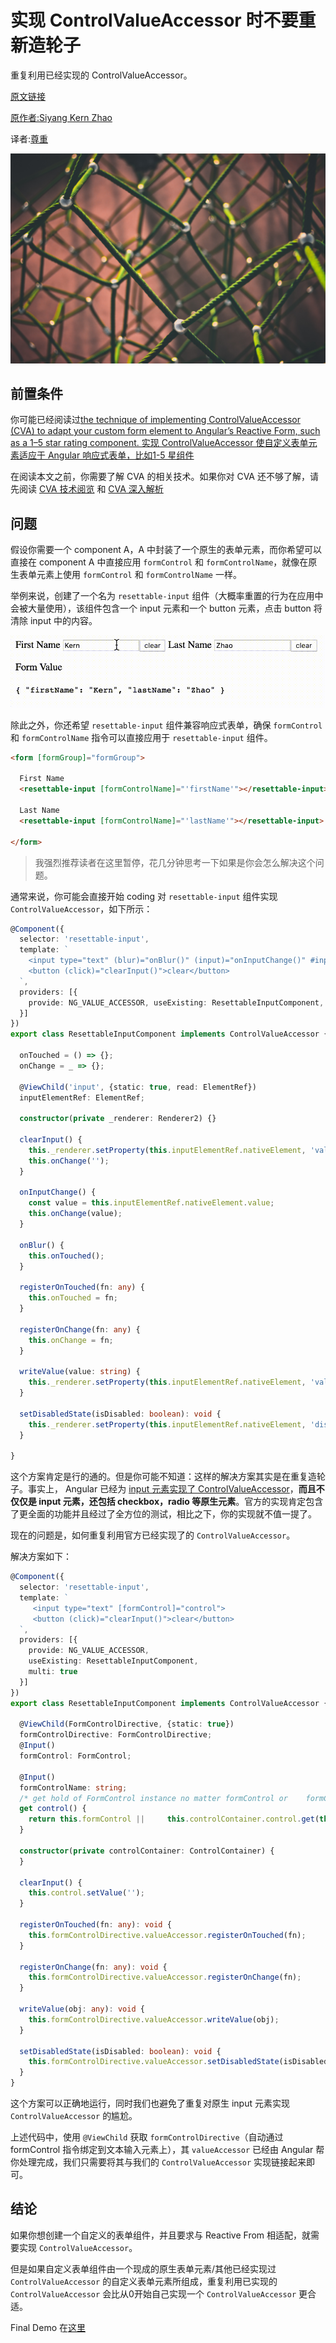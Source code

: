 # 实现 ControlValueAccessor 时不要重新造轮子

重复利用已经实现的 ControlValueAccessor。

[原文链接](https://medium.com/angular-in-depth/dont-reinvent-the-wheel-when-implementing-controlvalueaccessor-a0ed4ad0fafd)

[原作者:Siyang Kern Zhao](https://medium.com/@siyangkernzhao?source=post_page-----a0ed4ad0fafd----------------------)

译者:[尊重](https://www.zhihu.com/people/yiji-yiben-ming/posts)

![](../assets/angular-176/1.jpeg)

## 前置条件

你可能已经阅读过[the technique of implementing ControlValueAccessor (CVA) to adapt your custom form element to Angular’s Reactive Form, such as a 1–5 star rating component. 实现 ControlValueAccessor 使自定义表单元素适应于 Angular 响应式表单，比如1-5 星组件](https://dev.to/bitovi/understanding-angular-s-control-value-accessor-interface-5e7k)

在阅读本文之前，你需要了解 CVA 的相关技术。如果你对 CVA 还不够了解，请先阅读 [CVA 技术阅览](https://dev.to/bitovi/understanding-angular-s-control-value-accessor-interface-5e7k) 和 [CVA 深入解析](https://blog.angularindepth.com/never-again-be-confused-when-implementing-controlvalueaccessor-in-angular-forms-93b9eee9ee83)

## 问题

假设你需要一个 component A，A 中封装了一个原生的表单元素，而你希望可以直接在 component A 中直接应用 `formControl` 和 `formControlName`，就像在原生表单元素上使用 `formControl` 和 `formControlName` 一样。

举例来说，创建了一个名为 `resettable-input` 组件（大概率重置的行为在应用中会被大量使用），该组件包含一个 input 元素和一个 button 元素，点击 button 将清除 input 中的内容。

![](../assets/angular-176/2.gif)

除此之外，你还希望 `resettable-input` 组件兼容响应式表单，确保 `formControl` 和 `formControlName` 指令可以直接应用于 `resettable-input` 组件。

```html
<form [formGroup]="formGroup">

  First Name
  <resettable-input [formControlName]="'firstName'"></resettable-input>

  Last Name
  <resettable-input [formControlName]="'lastName'"></resettable-input>

</form>
```

> 我强烈推荐读者在这里暂停，花几分钟思考一下如果是你会怎么解决这个问题。

通常来说，你可能会直接开始 coding 对 `resettable-input` 组件实现 `ControlValueAccessor`，如下所示：

```typescript
@Component({
  selector: 'resettable-input',
  template: `
    <input type="text" (blur)="onBlur()" (input)="onInputChange()" #input>
    <button (click)="clearInput()">clear</button>
  `,
  providers: [{
    provide: NG_VALUE_ACCESSOR, useExisting: ResettableInputComponent, multi: true
  }]
})
export class ResettableInputComponent implements ControlValueAccessor {

  onTouched = () => {};
  onChange = _ => {};

  @ViewChild('input', {static: true, read: ElementRef})
  inputElementRef: ElementRef;

  constructor(private _renderer: Renderer2) {}

  clearInput() {
    this._renderer.setProperty(this.inputElementRef.nativeElement, 'value', '');
    this.onChange('');
  }

  onInputChange() {
    const value = this.inputElementRef.nativeElement.value;
    this.onChange(value);
  }

  onBlur() {
    this.onTouched();
  }

  registerOnTouched(fn: any) {
    this.onTouched = fn;
  }

  registerOnChange(fn: any) {
    this.onChange = fn;
  }

  writeValue(value: string) {
    this._renderer.setProperty(this.inputElementRef.nativeElement, 'value', value);
  }

  setDisabledState(isDisabled: boolean): void {
    this._renderer.setProperty(this.inputElementRef.nativeElement, 'disabled', isDisabled);
  }

}
```

这个方案肯定是行的通的。但是你可能不知道：这样的解决方案其实是在重复造轮子。事实上， Angular 已经为 [input 元素实现了 ControlValueAccessor](https://github.com/angular/angular/blob/master/packages/forms/src/directives/default_value_accessor.ts)，**而且不仅仅是 input 元素，还包括 checkbox，radio 等原生元素**。官方的实现肯定包含了更全面的功能并且经过了全方位的测试，相比之下，你的实现就不值一提了。

现在的问题是，如何重复利用官方已经实现了的 `ControlValueAccessor`。

解决方案如下：

```typescript
@Component({
  selector: 'resettable-input',
  template: `
     <input type="text" [formControl]="control">
     <button (click)="clearInput()">clear</button>
  `,
  providers: [{
    provide: NG_VALUE_ACCESSOR,
    useExisting: ResettableInputComponent,
    multi: true
  }]
})
export class ResettableInputComponent implements ControlValueAccessor {

  @ViewChild(FormControlDirective, {static: true})
  formControlDirective: FormControlDirective;
  @Input()
  formControl: FormControl;

  @Input()
  formControlName: string;
  /* get hold of FormControl instance no matter formControl or    formControlName is given. If formControlName is given, then this.controlContainer.control is the parent FormGroup (or FormArray) instance. */
  get control() {
    return this.formControl ||     this.controlContainer.control.get(this.formControlName);
  }

  constructor(private controlContainer: ControlContainer) {
  }

  clearInput() {
    this.control.setValue('');
  }

  registerOnTouched(fn: any): void {
    this.formControlDirective.valueAccessor.registerOnTouched(fn);
  }

  registerOnChange(fn: any): void {
    this.formControlDirective.valueAccessor.registerOnChange(fn);
  }

  writeValue(obj: any): void {
    this.formControlDirective.valueAccessor.writeValue(obj);
  }

  setDisabledState(isDisabled: boolean): void {
    this.formControlDirective.valueAccessor.setDisabledState(isDisabled);
  }
}
```

这个方案可以正确地运行，同时我们也避免了重复对原生 input 元素实现 `ControlValueAccessor` 的尴尬。

上述代码中，使用 `@ViewChild` 获取 `formControlDirective`（自动通过 formControl 指令绑定到文本输入元素上），其 `valueAccessor` 已经由 Angular 帮你处理完成，我们只需要将其与我们的 `ControlValueAccessor` 实现链接起来即可。

## 结论

如果你想创建一个自定义的表单组件，并且要求与 Reactive From 相适配，就需要实现 `ControlValueAccessor`。

但是如果自定义表单组件由一个现成的原生表单元素/其他已经实现过 `ControlValueAccessor` 的自定义表单元素所组成，重复利用已实现的 `ControlValueAccessor` 会比从0开始自己实现一个 `ControlValueAccessor` 更合适。

Final Demo 在[这里](https://stackblitz.com/edit/angular-nrta3n)
